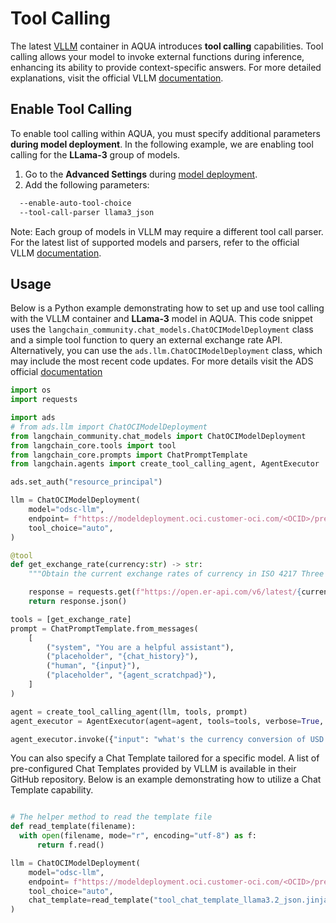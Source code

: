 # Tool Calling

The latest [VLLM](ai-quick-actions-containers.md) container in AQUA introduces **tool calling** capabilities. Tool calling allows your model to invoke external functions during inference, enhancing its ability to provide context-specific answers. For more detailed explanations, visit the official VLLM [documentation](https://docs.vllm.ai/en/latest/features/tool_calling.html).


## Enable Tool Calling
To enable tool calling within AQUA, you must specify additional parameters **during model deployment**. In the following example, we are enabling tool calling for the **LLama-3** group of models.

1. Go to the **Advanced Settings** during [model deployment](model-deployment-tips.md).
2. Add the following parameters:

```bash
  --enable-auto-tool-choice
  --tool-call-parser llama3_json
```

Note: Each group of models in VLLM may require a different tool call parser. For the latest list of supported models and parsers, refer to the official VLLM [documentation](https://docs.vllm.ai/en/latest/features/tool_calling.html).


## Usage
Below is a Python example demonstrating how to set up and use tool calling with the VLLM container and **LLama-3** model in AQUA. This code snippet uses the `langchain_community.chat_models.ChatOCIModelDeployment` class and a simple tool function to query an external exchange rate API. Alternatively, you can use the `ads.llm.ChatOCIModelDeployment` class, which may include the most recent code updates. For more details visit the ADS official [documentation](https://accelerated-data-science.readthedocs.io/en/latest/user_guide/large_language_model/langchain_models.html#tool-calling)

```python
import os
import requests

import ads
# from ads.llm import ChatOCIModelDeployment
from langchain_community.chat_models import ChatOCIModelDeployment
from langchain_core.tools import tool
from langchain_core.prompts import ChatPromptTemplate
from langchain.agents import create_tool_calling_agent, AgentExecutor

ads.set_auth("resource_principal")

llm = ChatOCIModelDeployment(
    model="odsc-llm",
    endpoint= f"https://modeldeployment.oci.customer-oci.com/<OCID>/predict",
    tool_choice="auto",
)

@tool
def get_exchange_rate(currency:str) -> str:
    """Obtain the current exchange rates of currency in ISO 4217 Three Letter Currency Code"""

    response = requests.get(f"https://open.er-api.com/v6/latest/{currency}")
    return response.json()

tools = [get_exchange_rate]
prompt = ChatPromptTemplate.from_messages(
    [
        ("system", "You are a helpful assistant"),
        ("placeholder", "{chat_history}"),
        ("human", "{input}"),
        ("placeholder", "{agent_scratchpad}"),
    ]
)

agent = create_tool_calling_agent(llm, tools, prompt)
agent_executor = AgentExecutor(agent=agent, tools=tools, verbose=True, return_intermediate_steps=True)

agent_executor.invoke({"input": "what's the currency conversion of USD to RUB"})
```

You can also specify a Chat Template tailored for a specific model. A list of pre-configured Chat Templates provided by VLLM is available in their GitHub repository. Below is an example demonstrating how to utilize a Chat Template capability.

```python

# The helper method to read the template file
def read_template(filename):
  with open(filename, mode="r", encoding="utf-8") as f:
      return f.read()

llm = ChatOCIModelDeployment(
    model="odsc-llm",
    endpoint= f"https://modeldeployment.oci.customer-oci.com/<OCID>/predict",
    tool_choice="auto",
    chat_template=read_template("tool_chat_template_llama3.2_json.jinja")
)
```

